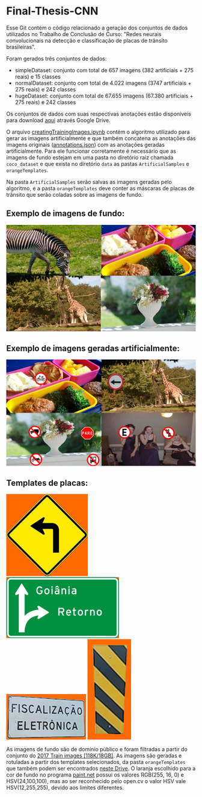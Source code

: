 # Final-Thesis-CNN
 
Esse Git contém o código relacionado a geração dos conjuntos de dados utilizados no Trabalho de Conclusão de Curso: "Redes neurais convolucionais na detecção e classificação de placas de trânsito brasileiras". 

Foram gerados três conjuntos de dados:

- simpleDataset: conjunto com total de 657 imagens (382 artificiais + 275 reais) e 15 classes
- normalDataset: conjunto com total de 4.022 imagens (3747 artificiais + 275 reais) e 242 classes
- hugeDataset: conjunto com total de 67.655 imagens (67.380 artificiais + 275 reais) e 242 classes

Os conjuntos de dados com suas respectivas anotações estão disponíveis para download [aqui](https://drive.google.com/drive/folders/1-GTAjtc_tkahRe-0zcQx3Kfso2R_0Nq7?usp=sharing) através Google Drive.

O arquivo [creatingTrainingImages.ipynb](https://github.com/JPVercosa/Final-Thesis-Dataset/blob/main/creatingTrainingImages.ipynb) contém o algoritmo utilizado para gerar as imagens artificialmente e que também concatena as anotações das imagens originais ([annotations.json](https://github.com/JPVercosa/Final-Thesis-Dataset/blob/main/data/annotations.json)) com as anotações geradas artificialmente. Para ele funcionar corretamente é necessário que as imagens de fundo estejam em uma pasta no diretório raiz chamada `coco_dataset` e que exista no diretório `data` as pastas `ArtificialSamples` e `orangeTemplates`.

Na pasta `ArtificialSamples` serão salvas as imagens geradas pelo algoritmo, e a pasta `orangeTemplates` deve conter as máscaras de placas de trânsito que serão coladas sobre as imagens de fundo.

## Exemplo de imagens de fundo: 

![Exemplo de imagens de fundo](assets/BackgroundSamplesExample.jpg)


## Exemplo de imagens geradas artificialmente:

![Exemplos de imagens artificiais](assets/ArtificialSamplesExample.jpg)


## Templates de placas:

![Template A-1a](assets/A-1a_000.jpg)
![Template I-O](assets/I-O_015.jpg)
![Template O-FE](assets/O-FE_012.jpg)
![Template O-MP](assets/O-MP_001.jpg)

As imagens de fundo são de domínio público e foram filtradas a partir do conjunto do [2017 Train images [118K/18GB]](https://cocodataset.org/#download).
As imagens são geradas e rotuladas a partir dos templates selecionados, da pasta `orangeTemplates` que também podem ser encontrados [neste Drive](https://drive.google.com/drive/folders/1-GTAjtc_tkahRe-0zcQx3Kfso2R_0Nq7).
O laranja escolhido para a cor de fundo no programa [paint.net](https://www.getpaint.net/) possui os valores RGB(255, 16, 0) e HSV(24,100,100), mas ao ser reconhecido pelo open.cv o valor HSV vale HSV(12,255,255), devido aos limites diferentes.
